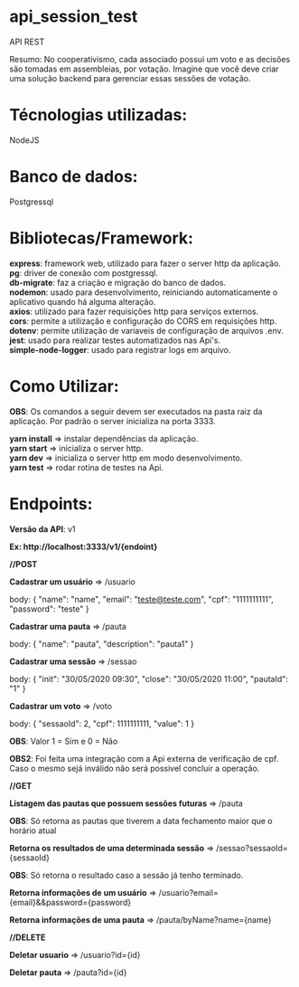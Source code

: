# api_session_test
API REST 

Resumo:
No cooperativismo, cada associado possui um voto e as decisões são tomadas em assembleias, por votação. Imagine que você deve criar uma solução backend para gerenciar essas sessões de votação.

# Técnologias utilizadas: 
NodeJS

# Banco de dados:
Postgressql

# Bibliotecas/Framework:
**express**: framework web, utilizado para fazer o server http da aplicação.<br/>
**pg**: driver de conexão com postgressql.<br/>
**db-migrate**: faz a criação e migração do banco de dados.<br/>
**nodemon**: usado para desenvolvimento, reiniciando automaticamente o aplicativo quando há alguma alteração.<br/>
**axios**: utilizado para fazer requisições http para serviços externos.<br/>
**cors**: permite a utilização e configuração do CORS em requisições http.<br/>
**dotenv**: permite utilização de variaveis de configuração de arquivos .env.<br/>
**jest**: usado para realizar testes automatizados nas Api's.<br/>
**simple-node-logger**: usado para registrar logs em arquivo.

# Como Utilizar:

**OBS**: Os comandos a seguir devem ser executados na pasta raiz da aplicação. Por padrão o server inicializa na porta 3333.

**yarn install** => instalar dependências da aplicação.<br/>
**yarn start** => inicializa o server http.<br/>
**yarn dev** => inicializa o server http em modo desenvolvimento.<br/>
**yarn test** => rodar rotina de testes na Api.<br/>

# Endpoints:

**Versão da API**: v1

**Ex: http://localhost:3333/v1/{endoint}**

**//POST**

**Cadastrar um usuário** => /usuario

body:
{
	"name": "name",
	"email": "teste@teste.com",
	"cpf": "1111111111",
	"password": "teste"
}

**Cadastrar uma pauta** => /pauta

body:
{
	"name": "pauta",
	"description": "pauta1"
}

**Cadastrar uma sessão** => /sessao

body:
{
	"init": "30/05/2020 09:30",
	"close": "30/05/2020 11:00",
	"pautaId": "1"
}

**Cadastrar um voto** => /voto

body:
{
	"sessaoId": 2,
	"cpf": 1111111111,
	"value": 1
}

**OBS**: Valor 1 = Sim e 0 = Não

**OBS2**: Foi feita uma integração com a Api externa de verificação de cpf. Caso o mesmo sejá inválido não será possivel concluir a operação. 

**//GET**

**Listagem das pautas que possuem sessões futuras** => /pauta

**OBS**: Só retorna as pautas que tiverem a data fechamento maior que o horário atual

**Retorna os resultados de uma determinada sessão** => /sessao?sessaoId={sessaoId}

**OBS**: Só retorna o resultado caso a sessão já tenho terminado.

**Retorna informações de um usuário** => /usuario?email={email}&&password={password}

**Retorna informações de uma pauta** => /pauta/byName?name={name}


**//DELETE**

**Deletar usuario** => /usuario?id={id}

**Deletar pauta** => /pauta?id={id}




    


